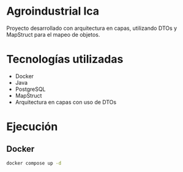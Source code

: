# Agroindustrial Ica

Proyecto desarrollado con arquitectura en capas, utilizando DTOs y MapStruct para el mapeo de objetos.

# Tecnologías utilizadas

- Docker
- Java
- PostgreSQL
- MapStruct 
- Arquitectura en capas con uso de DTOs

# Ejecución

## Docker
```bash
docker compose up -d

```
